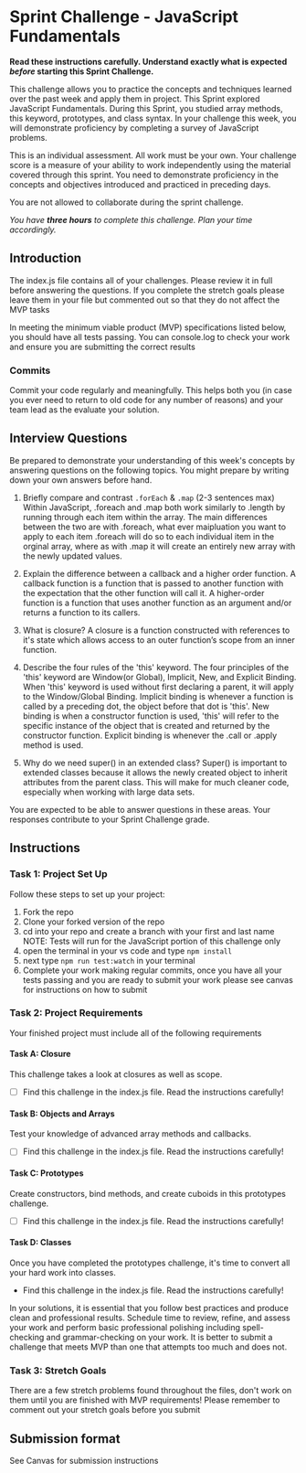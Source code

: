 # Sprint Challenge - JavaScript Fundamentals

**Read these instructions carefully. Understand exactly what is expected _before_ starting this Sprint Challenge.**

This challenge allows you to practice the concepts and techniques learned over the past week and apply them in project. This Sprint explored JavaScript Fundamentals. During this Sprint, you studied array methods, this keyword, prototypes, and class syntax. In your challenge this week, you will demonstrate proficiency by completing a survey of JavaScript problems.

This is an individual assessment. All work must be your own. Your challenge score is a measure of your ability to work independently using the material covered through this sprint. You need to demonstrate proficiency in the concepts and objectives introduced and practiced in preceding days.

You are not allowed to collaborate during the sprint challenge. 

_You have **three hours** to complete this challenge. Plan your time accordingly._


## Introduction

The index.js file contains all of your challenges. Please review it in full before answering the questions. If you complete the stretch goals please leave them in your file but commented out so that they do not affect the MVP tasks 

In meeting the minimum viable product (MVP) specifications listed below, you should have all tests passing. You can console.log to check your work and ensure you are submitting the correct results 

### Commits

Commit your code regularly and meaningfully. This helps both you (in case you ever need to return to old code for any number of reasons) and your team lead as the evaluate your solution.

## Interview Questions

Be prepared to demonstrate your understanding of this week's concepts by answering questions on the following topics. You might prepare by writing down your own answers before hand.

1. Briefly compare and contrast `.forEach` & `.map` (2-3 sentences max)
Within JavaScript, .foreach and .map both work similarly to .length by running through each item within the array. The main differences between the two are with .foreach, what ever maipluation you want to apply to each item .foreach will do so to each individual item in the orginal array, where as with .map it will create an entirely new array with the newly updated values. 

2. Explain the difference between a callback and a higher order function.
 A callback function is a function that is passed to another function with the expectation that the other function will call it. A higher-order function is a function that uses another function as an argument and/or returns a function to its callers.

3. What is closure?
A closure is a function constructed with references to it's state which allows access to an outer function’s scope from an inner function.

4. Describe the four rules of the 'this' keyword. 
The four principles of the 'this' keyword are Window(or Global), Implicit, New, and Explicit Binding. When 'this' keyword is used without first declaring a parent, it will apply to the Window/Global Binding. Implicit binding is whenever a function is called by a preceding dot, the object before that dot is 'this'. New binding is when a constructor function is used, 'this' will refer to the specific instance of the object that is created and returned by the constructor function. Explicit binding is whenever the .call or .apply method is used.

5. Why do we need super() in an extended class?
Super() is important to extended classes because it allows the newly created object to inherit attributes from the parent class. This will make for much cleaner code, especially when working with large data sets.

You are expected to be able to answer questions in these areas. Your responses contribute to your Sprint Challenge grade. 

## Instructions

### Task 1: Project Set Up

Follow these steps to set up your project:

1. Fork the repo
2. Clone your forked version of the repo
3. cd into your repo and create a branch with your first and last name
NOTE: Tests will run for the JavaScript portion of this challenge only
4. open the terminal in your vs code and type `npm install`
5. next type `npm run test:watch` in your terminal
6. Complete your work making regular commits, once you have all your tests passing and you are ready to submit your work please see canvas for instructions on how to submit

### Task 2: Project Requirements

Your finished project must include all of the following requirements

#### Task A: Closure

This challenge takes a look at closures as well as scope. 
* [ ] Find this challenge in the index.js file. Read the instructions carefully!

#### Task B: Objects and Arrays

Test your knowledge of advanced array methods and callbacks.
* [ ] Find this challenge in the index.js file. Read the instructions carefully!

#### Task C: Prototypes

Create constructors, bind methods, and create cuboids in this prototypes challenge.
* [ ] Find this challenge in the index.js file. Read the instructions carefully!

#### Task D: Classes

Once you have completed the prototypes challenge, it's time to convert all your hard work into classes.
* Find this challenge in the index.js file. Read the instructions carefully!

In your solutions, it is essential that you follow best practices and produce clean and professional results. Schedule time to review, refine, and assess your work and perform basic professional polishing including spell-checking and grammar-checking on your work. It is better to submit a challenge that meets MVP than one that attempts too much and does not.

### Task 3: Stretch Goals 

There are a few stretch problems found throughout the files, don't work on them until you are finished with MVP requirements! Please remember to comment out your stretch goals before you submit 

## Submission format

See Canvas for submission instructions 

